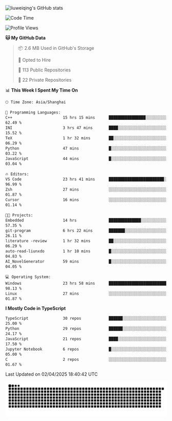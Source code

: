 ![liuweiqing's GitHub stats](https://github-readme-stats.vercel.app/api?username=14790897&show_icons=true&locale=cn&include_all_commits=true&count_private=true)

<!--START_SECTION:waka-->
![Code Time](http://img.shields.io/badge/Code%20Time-2%2C059%20hrs%206%20mins-blue)

![Profile Views](http://img.shields.io/badge/Profile%20Views-11-blue)

**🐱 My GitHub Data** 

> 📦 2.6 MB Used in GitHub's Storage 
 > 
> 💼 Opted to Hire
 > 
> 📜 113 Public Repositories 
 > 
> 🔑 22 Private Repositories 
 > 
📊 **This Week I Spent My Time On** 

```text
🕑︎ Time Zone: Asia/Shanghai

💬 Programming Languages: 
C++                      15 hrs 15 mins      ████████████████░░░░░░░░░   62.49 % 
INI                      3 hrs 47 mins       ████░░░░░░░░░░░░░░░░░░░░░   15.52 % 
TeX                      1 hr 32 mins        ██░░░░░░░░░░░░░░░░░░░░░░░   06.29 % 
Python                   47 mins             █░░░░░░░░░░░░░░░░░░░░░░░░   03.22 % 
JavaScript               44 mins             █░░░░░░░░░░░░░░░░░░░░░░░░   03.04 % 

🔥 Editors: 
VS Code                  23 hrs 41 mins      ████████████████████████░   96.99 % 
Zsh                      27 mins             ░░░░░░░░░░░░░░░░░░░░░░░░░   01.87 % 
Cursor                   16 mins             ░░░░░░░░░░░░░░░░░░░░░░░░░   01.14 % 

🐱‍💻 Projects: 
Embedded                 14 hrs              ██████████████░░░░░░░░░░░   57.35 % 
git-program              6 hrs 22 mins       ███████░░░░░░░░░░░░░░░░░░   26.11 % 
literature -review       1 hr 32 mins        ██░░░░░░░░░░░░░░░░░░░░░░░   06.29 % 
auto-read-liunxdo        1 hr 10 mins        █░░░░░░░░░░░░░░░░░░░░░░░░   04.83 % 
AI_NovelGenerator        59 mins             █░░░░░░░░░░░░░░░░░░░░░░░░   04.05 % 

💻 Operating System: 
Windows                  23 hrs 58 mins      █████████████████████████   98.13 % 
Linux                    27 mins             ░░░░░░░░░░░░░░░░░░░░░░░░░   01.87 % 
```

**I Mostly Code in TypeScript** 

```text
TypeScript               30 repos            ██████░░░░░░░░░░░░░░░░░░░   25.00 % 
Python                   29 repos            ██████░░░░░░░░░░░░░░░░░░░   24.17 % 
JavaScript               21 repos            ████░░░░░░░░░░░░░░░░░░░░░   17.50 % 
Jupyter Notebook         6 repos             █░░░░░░░░░░░░░░░░░░░░░░░░   05.00 % 
C                        2 repos             ░░░░░░░░░░░░░░░░░░░░░░░░░   01.67 % 
```




 Last Updated on 02/04/2025 18:40:42 UTC
<!--END_SECTION:waka-->

<picture>
  <source media="(prefers-color-scheme: dark)" srcset="https://raw.githubusercontent.com/14790897/14790897/output/github-contribution-grid-snake-dark.svg" />
  <source media="(prefers-color-scheme: light)" srcset="https://raw.githubusercontent.com/14790897/14790897/output/github-contribution-grid-snake.svg" />
  <img alt="github-snake" src="https://raw.githubusercontent.com/14790897/14790897/output/github-contribution-grid-snake.svg" />
</picture>
